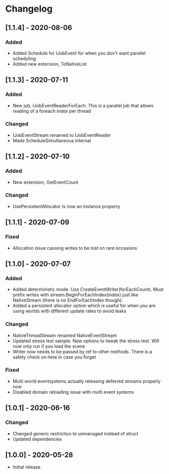 # Changelog
## [1.1.4] - 2020-08-06
### Added
- Added Schedule for IJobEvent for when you don't want parallel scheduling
- Added new extension, ToNativeList

## [1.1.3] - 2020-07-11
### Added
- New job, IJobEventReaderForEach. This is a parallel job that allows reading of a foreach index per thread

### Changed
- IJobEventStream renamed to IJobEventReader
- Made ScheduleSimultaneous internal

## [1.1.2] - 2020-07-10
### Added
- New extension, GetEventCount

### Changed
- UsePersistentAllocator is now an instance property

## [1.1.1] - 2020-07-09
### Fixed
- Allocation issue causing writes to be lost on rare occasions

## [1.1.0] - 2020-07-07
### Added
- Added deterministic mode. Use CreateEventWriter<T>(forEachCount). Must prefix writes with stream.BeginForEachIndex(index) just like NativeStream (there is no EndForEachIndex though).
- Added a persistent allocator option which is useful for when you are using worlds with different update rates to avoid leaks

### Changed
- NativeThreadStream renamed NativeEventStream
- Updated stress test sample. New options to tweak the stress test. Will now only run if you load the scene
- Writer now needs to be passed by ref to other methods. There is a safety check on here in case you forget

### Fixed
- Multi world eventsystems actually releasing deferred streams properly now
- Disabled domain reloading issue with multi event systems

## [1.0.1] - 2020-06-16
### Changed
- Changed generic restriction to unmanaged instead of struct
- Updated dependencies

## [1.0.0] - 2020-05-28
- Initial release